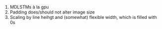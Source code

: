 1.  MDLSTMs à la gpu
2.  Padding does/should not alter image size
3.  Scaling by line heihgt and (somewhat) flexible width, which is filled with 0s
